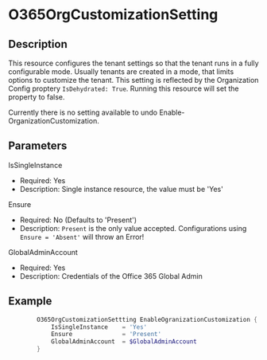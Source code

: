 # O365OrgCustomizationSetting

## Description

This resource configures the tenant settings so that the tenant runs in a fully
configurable mode. Usually tenants are created in a mode, that limits options to
customize the tenant. This setting is reflected by the Organization Config proptery
`IsDehydrated: True`.
Running this resource will set the property to false.

Currently there is no setting available to undo Enable-OrganizationCustomization.

## Parameters

IsSingleInstance

- Required: Yes
- Description: Single instance resource, the value must be 'Yes'

Ensure

- Required: No (Defaults to 'Present')
- Description: `Present` is the only value accepted.
  Configurations using `Ensure = 'Absent'` will throw an Error!

GlobalAdminAccount

- Required: Yes
- Description: Credentials of the Office 365 Global Admin

## Example

```PowerShell
        O365OrgCustomizationSettting EnableOgranizationCustomization {
            IsSingleInstance    = 'Yes'
            Ensure              = 'Present'
            GlobalAdminAccount  = $GlobalAdminAccount
        }
```
